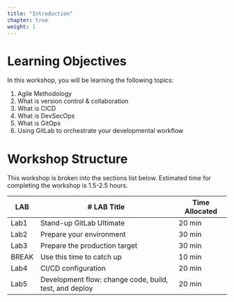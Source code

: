 ```yaml
---
title: "Introduction"
chapter: true
weight: 1
---
```


# Learning Objectives
In this workshop, you will be learning the following topics:

1. Agile Methodology
1. What is version control & collaboration
1. What is CICD
1. What is DevSecOps
1. What is GitOps
1. Using GitLab to orchestrate your developmental workflow

# Workshop Structure

This workshop is broken into the sections list below.  Estimated time for completing the workshop is 1.5-2.5 hours.

| LAB | #	LAB Title	| Time Allocated|
| ---- |   ---------- |   ------------ |
| Lab1 |	Stand-up GitLab Ultimate |	20 min|
| Lab2 |	Prepare your environment	| 30 min|
| Lab3 |	Prepare the production target	| 30 min|
| BREAK |	Use this time to catch up	| 10 min|
| Lab4 |	CI/CD configuration |	20 min|
| Lab5 |	Development flow: change code, build, test, and deploy |	20 min|
